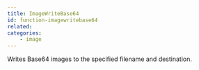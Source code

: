 ```yaml
---
title: ImageWriteBase64
id: function-imagewritebase64
related:
categories:
    - image
---
```


Writes Base64 images to the specified filename and destination.